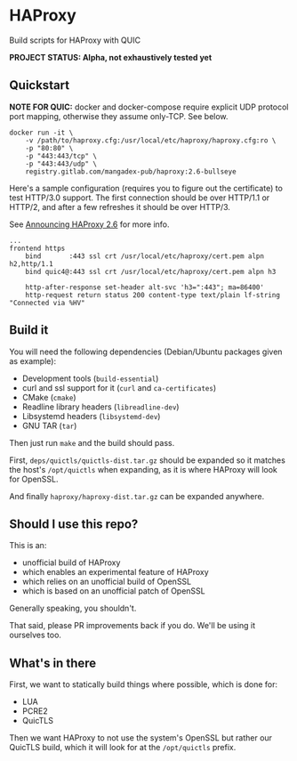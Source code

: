 # HAProxy

Build scripts for HAProxy with QUIC

**PROJECT STATUS: Alpha, __not exhaustively tested yet__**

## Quickstart

**NOTE FOR QUIC:** docker and docker-compose require explicit UDP protocol port mapping, otherwise they assume only-TCP. See below.

```shell
docker run -it \
    -v /path/to/haproxy.cfg:/usr/local/etc/haproxy/haproxy.cfg:ro \
    -p "80:80" \
    -p "443:443/tcp" \
    -p "443:443/udp" \
    registry.gitlab.com/mangadex-pub/haproxy:2.6-bullseye
```

Here's a sample configuration (requires you to figure out the certificate) to test HTTP/3.0 support. The first connection should be over HTTP/1.1 or HTTP/2, and
after a few refreshes it should be over HTTP/3.

See [Announcing HAProxy 2.6](https://www.haproxy.com/blog/announcing-haproxy-2-6/) for more info.

```haproxy
...
frontend https
    bind       :443 ssl crt /usr/local/etc/haproxy/cert.pem alpn h2,http/1.1
    bind quic4@:443 ssl crt /usr/local/etc/haproxy/cert.pem alpn h3
    
    http-after-response set-header alt-svc 'h3=":443"; ma=86400'
    http-request return status 200 content-type text/plain lf-string "Connected via %HV"
```

## Build it

You will need the following dependencies (Debian/Ubuntu packages given as example):

- Development tools (`build-essential`)
- curl and ssl support for it (`curl` and `ca-certificates`)
- CMake (`cmake`)
- Readline library headers (`libreadline-dev`)
- Libsystemd headers (`libsystemd-dev`)
- GNU TAR (`tar`)

Then just run `make` and the build should pass.

First, `deps/quictls/quictls-dist.tar.gz` should be expanded so it matches the host's
`/opt/quictls` when expanding, as it is where HAProxy will look for OpenSSL.

And finally `haproxy/haproxy-dist.tar.gz` can be expanded anywhere.

## Should I use this repo?

This is an:
- unofficial build of HAProxy
- which enables an experimental feature of HAProxy
- which relies on an unofficial build of OpenSSL
- which is based on an unofficial patch of OpenSSL

Generally speaking, you shouldn't.

That said, please PR improvements back if you do. We'll be using it ourselves too.

## What's in there

First, we want to statically build things where possible, which is done for:
- LUA
- PCRE2
- QuicTLS

Then we want HAProxy to not use the system's OpenSSL but rather our QuicTLS build, which
it will look for at the `/opt/quictls` prefix.
